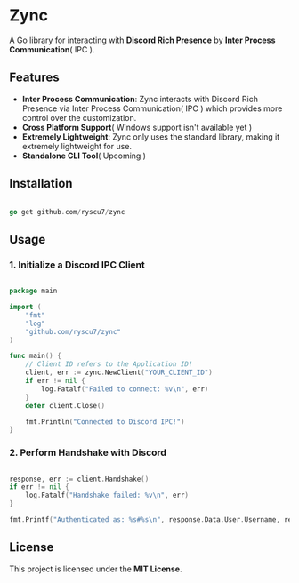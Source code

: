 # Zync

A Go library for interacting with **Discord Rich Presence** by **Inter Process Communication**( IPC ).

## Features

- **Inter Process Communication**: Zync interacts with Discord Rich Presence via Inter Process Communication( IPC ) which provides more control over the customization.
- **Cross Platform Support**( Windows support isn't available yet )
- **Extremely Lightweight**: Zync only uses the standard library, making it extremely lightweight for use.
- **Standalone CLI Tool**( Upcoming )

## Installation

```go

go get github.com/ryscu7/zync
```

## Usage

### 1. Initialize a Discord IPC Client

```go

package main

import (
    "fmt"
    "log"
    "github.com/ryscu7/zync"
)

func main() {
    // Client ID refers to the Application ID!
    client, err := zync.NewClient("YOUR_CLIENT_ID")
    if err != nil {
        log.Fatalf("Failed to connect: %v\n", err)
    }
    defer client.Close()

    fmt.Println("Connected to Discord IPC!")
}
```

### 2. Perform Handshake with Discord

```go

response, err := client.Handshake()
if err != nil {
    log.Fatalf("Handshake failed: %v\n", err)
}

fmt.Printf("Authenticated as: %s#%s\n", response.Data.User.Username, response.Data.User.Discriminator)
```

## License

This project is licensed under the **MIT License**.
